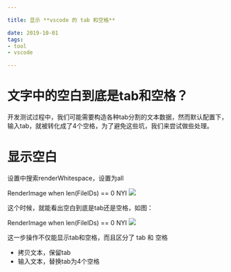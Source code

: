 ```yaml
---

title: 显示 **vscode 的 tab 和空格**

date: 2019-10-01
tags:
- tool
- vscode

---
```


# 文字中的空白到底是tab和空格？

开发测试过程中，我们可能需要构造各种tab分割的文本数据，然而默认配置下，输入tab，就被转化成了4个空格，为了避免这些坑，我们来尝试做些处理。

# 显示空白

设置中搜索renderWhitespace，设置为all

RenderImage when len(FileIDs) == 0 NYI
![](/images/1567765045318-91a8a4e8-6937-4359-99df-35c5f7907831-.png)

这个时候，就能看出空白到底是tab还是空格，如图：

RenderImage when len(FileIDs) == 0 NYI
![](/images/1567765978168-b8c164ee-4094-4e0c-84fc-2cf114b54f1a-.png)

这一步操作不仅能显示tab和空格，而且区分了 tab 和 空格

- 拷贝文本，保留tab
- 输入文本，替换tab为4个空格